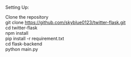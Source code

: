 Setting Up:  

Clone the repository  
git clone https://github.com/skyblue0123/twitter-flask.git  
cd twitter-flask  
npm install  
pip install -r requirement.txt  
cd flask-backend  
python main.py  
